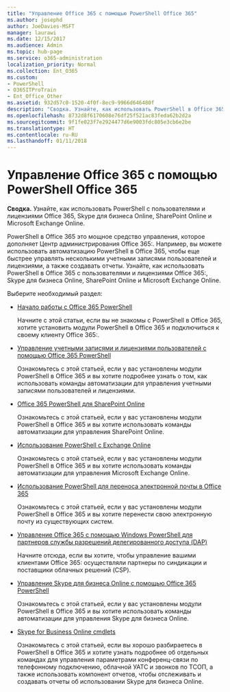 ```yaml
---
title: "Управление Office 365 с помощью PowerShell Office 365"
ms.author: josephd
author: JoeDavies-MSFT
manager: laurawi
ms.date: 12/15/2017
ms.audience: Admin
ms.topic: hub-page
ms.service: o365-administration
localization_priority: Normal
ms.collection: Ent_O365
ms.custom:
- PowerShell
- O365ITProTrain
- Ent_Office_Other
ms.assetid: 932d57c0-1520-4f0f-8ec9-9966d646480f
description: "Сводка. Узнайте, как использовать PowerShell в Office 365 с пользователями и лицензиями Office 365:, Skype для бизнеса Online, SharePoint Online и Microsoft Exchange Online."
ms.openlocfilehash: 8732d8f6170608e76df25f521ac83feda62b2d2a
ms.sourcegitcommit: 9f1fe023f7e2924477d6e9003fdc805e3cb6e2be
ms.translationtype: HT
ms.contentlocale: ru-RU
ms.lasthandoff: 01/11/2018
---
```

# <a name="manage-office-365-with-office-365-powershell"></a>Управление Office 365 с помощью PowerShell Office 365

 **Сводка.** Узнайте, как использовать PowerShell с пользователями и лицензиями Office 365, Skype для бизнеса Online, SharePoint Online и Microsoft Exchange Online.
  
PowerShell в Office 365  это мощное средство управления, которое дополняет Центр администрирования Office 365:. Например, вы можете использовать автоматизацию PowerShell в Office 365, чтобы еще быстрее управлять несколькими учетными записями пользователей и лицензиями, а также создавать отчеты. Узнайте, как использовать PowerShell в Office 365 с пользователями и лицензиями Office 365:, Skype для бизнеса Online, SharePoint Online и Microsoft Exchange Online. 
  
Выберите необходимый раздел:
  
- [Начало работы с Office 365 PowerShell](getting-started-with-office-365-powershell.md)
    
    Начните с этой статьи, если вы не знакомы с PowerShell в Office 365, хотите установить модули PowerShell в Office 365 и подключиться к своему клиенту Office 365:.
    
- [Управление учетными записями и лицензиями пользователей с помощью Office 365 PowerShell](manage-user-accounts-and-licenses-with-office-365-powershell.md)
    
    Ознакомьтесь с этой статьей, если у вас установлены модули PowerShell в Office 365 и вы хотите подробнее узнать о том, как использовать команды автоматизации для управления учетными записями пользователей и лицензиями.
    
- [Office 365 PowerShell для SharePoint Online]((https://technet.microsoft.com/ru-RU/library/fp161362.aspx))
    
    Ознакомьтесь с этой статьей, если у вас установлены модули PowerShell в Office 365 и вы хотите использовать команды автоматизации для управления SharePoint Online.
    
- [Использование PowerShell с Exchange Online](https://technet.microsoft.com/library/jj200677%28v=exchg.160%29.aspx)
    
    Ознакомьтесь с этой статьей, если у вас установлены модули PowerShell в Office 365 и вы хотите использовать команды автоматизации для управления Microsoft Exchange Online.
    
- [Использование PowerShell для переноса электронной почты в Office 365](use-powershell-for-email-migration-to-office-365.md)
    
    Ознакомьтесь с этой статьей, если у вас установлены модули PowerShell в Office 365 и вы хотите перенести свою электронную почту из существующих систем. 
    
- [Управление Office 365 с помощью Windows PowerShell для партнеров службы разрешений делегированного доступа (DAP)](manage-office-365-with-windows-powershell-for-delegated-access-permissions-dap-p.md)
    
    Начните отсюда, если вы хотите, чтобы управление вашими клиентами Office 365: осуществляли партнеры по синдикации и поставщики облачных решений (CSP). 
    
- [Управление Skype для бизнеса Online с помощью Office 365 PowerShell](manage-skype-for-business-online-with-office-365-powershell.md)
    
    Ознакомьтесь с этой статьей, если у вас установлены модули PowerShell в Office 365 и вы хотите использовать команды автоматизации для управления Skype для бизнеса Online.
    
- [Skype for Business Online cmdlets]((http://technet.microsoft.com/library/141fbda3-992a-4eeb-9352-c6b0ffd760f6.aspx))
    
    Ознакомьтесь с этой статьей, если вы хорошо разбираетесь в PowerShell в Office 365 и хотите узнать подробнее об отдельных командах для управления параметрами конференц-связи по телефонному подключению, облачной УАТС и звонков по ТСОП, а также использовать компонент отчетов, чтобы отслеживать и создавать отчеты об использовании Skype для бизнеса Online.
    


